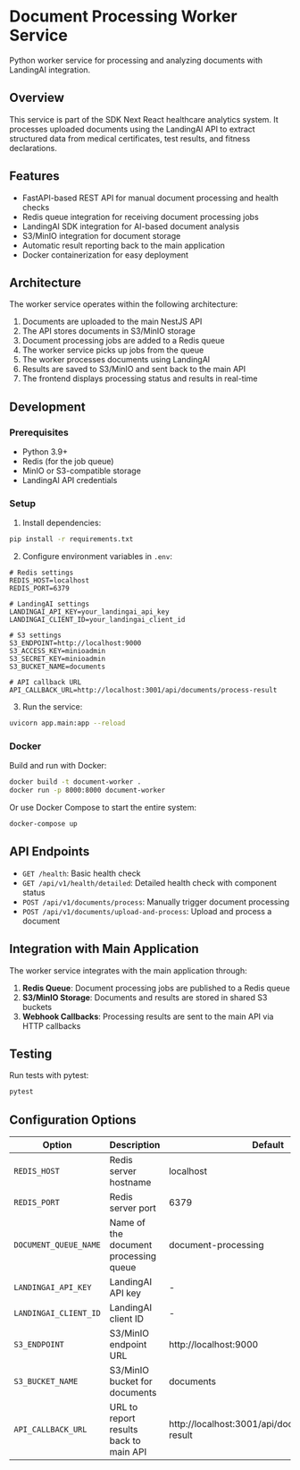 # Document Processing Worker Service

Python worker service for processing and analyzing documents with LandingAI integration.

## Overview

This service is part of the SDK Next React healthcare analytics system. It processes uploaded documents using the LandingAI API to extract structured data from medical certificates, test results, and fitness declarations.

## Features

- FastAPI-based REST API for manual document processing and health checks
- Redis queue integration for receiving document processing jobs
- LandingAI SDK integration for AI-based document analysis
- S3/MinIO integration for document storage
- Automatic result reporting back to the main application
- Docker containerization for easy deployment

## Architecture

The worker service operates within the following architecture:

1. Documents are uploaded to the main NestJS API
2. The API stores documents in S3/MinIO storage
3. Document processing jobs are added to a Redis queue
4. The worker service picks up jobs from the queue
5. The worker processes documents using LandingAI
6. Results are saved to S3/MinIO and sent back to the main API
7. The frontend displays processing status and results in real-time

## Development

### Prerequisites

- Python 3.9+
- Redis (for the job queue)
- MinIO or S3-compatible storage
- LandingAI API credentials

### Setup

1. Install dependencies:

```bash
pip install -r requirements.txt
```

2. Configure environment variables in `.env`:

```
# Redis settings
REDIS_HOST=localhost
REDIS_PORT=6379

# LandingAI settings  
LANDINGAI_API_KEY=your_landingai_api_key
LANDINGAI_CLIENT_ID=your_landingai_client_id

# S3 settings
S3_ENDPOINT=http://localhost:9000
S3_ACCESS_KEY=minioadmin
S3_SECRET_KEY=minioadmin
S3_BUCKET_NAME=documents

# API callback URL
API_CALLBACK_URL=http://localhost:3001/api/documents/process-result
```

3. Run the service:

```bash
uvicorn app.main:app --reload
```

### Docker

Build and run with Docker:

```bash
docker build -t document-worker .
docker run -p 8000:8000 document-worker
```

Or use Docker Compose to start the entire system:

```bash
docker-compose up
```

## API Endpoints

- `GET /health`: Basic health check
- `GET /api/v1/health/detailed`: Detailed health check with component status
- `POST /api/v1/documents/process`: Manually trigger document processing
- `POST /api/v1/documents/upload-and-process`: Upload and process a document

## Integration with Main Application

The worker service integrates with the main application through:

1. **Redis Queue**: Document processing jobs are published to a Redis queue
2. **S3/MinIO Storage**: Documents and results are stored in shared S3 buckets
3. **Webhook Callbacks**: Processing results are sent to the main API via HTTP callbacks

## Testing

Run tests with pytest:

```bash
pytest
```

## Configuration Options

| Option | Description | Default |
|--------|-------------|---------|
| `REDIS_HOST` | Redis server hostname | localhost |
| `REDIS_PORT` | Redis server port | 6379 |
| `DOCUMENT_QUEUE_NAME` | Name of the document processing queue | document-processing |
| `LANDINGAI_API_KEY` | LandingAI API key | - |
| `LANDINGAI_CLIENT_ID` | LandingAI client ID | - |
| `S3_ENDPOINT` | S3/MinIO endpoint URL | http://localhost:9000 |
| `S3_BUCKET_NAME` | S3/MinIO bucket for documents | documents |
| `API_CALLBACK_URL` | URL to report results back to main API | http://localhost:3001/api/documents/process-result |